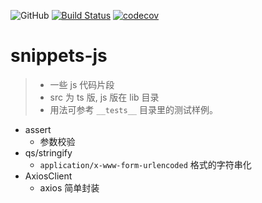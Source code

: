 ![GitHub](https://img.shields.io/github/license/cn-src/snippets-js)
[![Build Status](https://travis-ci.org/cn-src/snippets-js.svg?branch=master)](https://travis-ci.org/cn-src/snippets-js)
[![codecov](https://codecov.io/gh/cn-src/snippets-js/branch/master/graph/badge.svg)](https://codecov.io/gh/cn-src/snippets-js)

# snippets-js

> -   一些 js 代码片段
> -   src 为 ts 版, js 版在 lib 目录
> -   用法可参考 `__tests__` 目录里的测试样例。

-   assert
    -   参数校验
-   qs/stringify
    -   `application/x-www-form-urlencoded` 格式的字符串化
-   AxiosClient
    -   axios 简单封装
